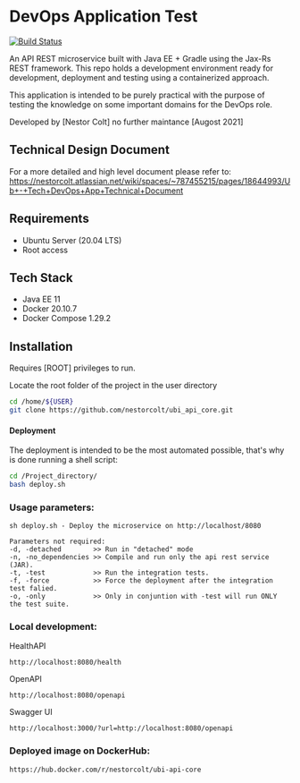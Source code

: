 # DevOps Application Test

[![Build Status](https://travis-ci.org/joemccann/dillinger.svg?branch=master)](https://travis-ci.org/joemccann/dillinger)

An API REST microservice built with Java EE + Gradle using the Jax-Rs REST framework. This repo holds a development
environment ready for development, deployment and testing using a containerized approach.

This application is intended to be purely practical with the purpose of testing the knowledge on some important
domains for the DevOps role.

Developed by [Nestor Colt] no further maintance [Augost 2021]

## Technical Design Document
For a more detailed and high level document please refer to:
https://nestorcolt.atlassian.net/wiki/spaces/~787455215/pages/18644993/Ub+-+Tech+DevOps+App+Technical+Document


## Requirements
- Ubuntu Server (20.04 LTS)
- Root access

## Tech Stack

- Java EE 11
- Docker 20.10.7
- Docker Compose 1.29.2

## Installation

Requires [ROOT] privileges to run.

Locate the root folder of the project in the user directory

```sh
cd /home/${USER}
git clone https://github.com/nestorcolt/ubi_api_core.git
```

#### Deployment

The deployment is intended to be the most automated possible, that's why is done running a shell script:

```sh
cd /Project_directory/
bash deploy.sh
```

### Usage parameters:

```
sh deploy.sh - Deploy the microservice on http://localhost/8080

Parameters not required:
-d, -detached        >> Run in "detached" mode
-n, -no_dependencies >> Compile and run only the api rest service (JAR).
-t, -test            >> Run the integration tests.
-f, -force           >> Force the deployment after the integration test falied.
-o, -only            >> Only in conjuntion with -test will run ONLY the test suite.
```

### Local development:


HealthAPI
```
http://localhost:8080/health
```


OpenAPI
```
http://localhost:8080/openapi
```


Swagger UI
```
http://localhost:3000/?url=http://localhost:8080/openapi
```

### Deployed image on DockerHub:

```
https://hub.docker.com/r/nestorcolt/ubi-api-core
```